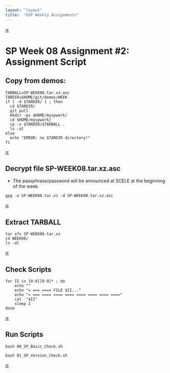 ```yaml
---
layout: "layout"
title:  "OSP Weekly Assignments"
---
```


[&#x213C;](#idxXXX)<br id="idx000">
# SP Week 08 Assignment #2: Assignment Script

## Copy from demos:

```
TARBALL=SP-WEEK08.tar.xz.asc
TARDIR=$HOME/git/demos/WEEK
if [ -d $TARDIR/ ] ; then
  cd $TARDIR/
  git pull
  mkdir -pv $HOME/myspwork/
  cd $HOME/myspwork/
  cp -v $TARDIR/$TARBALL .
  ls -al
else
  echo "ERROR: no $TARDIR directory!"
fi

```

[&#x213C;](#)<br id="idx001">
## Decrypt file SP-WEEK08.tar.xz.asc

* The passphrase/password will be announced at SCELE at the beginning of the week.

```
gpg -o SP-WEEK08.tar.xz -d SP-WEEK08.tar.xz.asc

```

[&#x213C;](#)<br id="idx002">
## Extract TARBALL
```
tar xfv SP-WEEK08.tar.xz
cd WEEK08/
ls -al

```

[&#x213C;](#)<br id="idx003">
## Check Scripts
```
for II in [0-9][0-9]* ; do
    echo ""
    echo "= === ==== FILE $II..."
    echo "= === ==== ==== ==== ==== ==== ==== ===="
    cat  "$II"
    sleep 2
done

```

[&#x213C;](#)<br id="idx005">
## Run Scripts

```
bash 00_SP_Basic_Check.sh

bash 01_SP_Version_Check.sh

```

[&#x213C;](#)<br id="idxXXX"><br>

